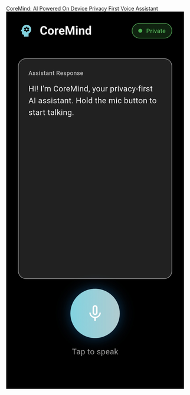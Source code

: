 CoreMind: AI Powered On Device Privacy First Voice Assistant
![HomeScreen](resources/HomeScreen.jpg "Home_Screen")

